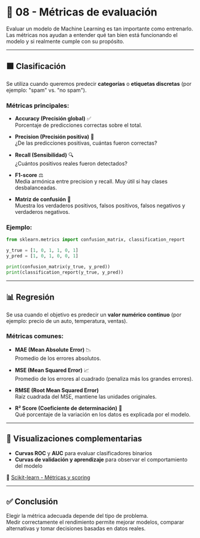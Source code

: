 # 📏 08 - Métricas de evaluación

Evaluar un modelo de Machine Learning es tan importante como entrenarlo.  
Las métricas nos ayudan a entender qué tan bien está funcionando el modelo y si realmente cumple con su propósito.

---

## 🟩 Clasificación

Se utiliza cuando queremos predecir **categorías** o **etiquetas discretas** (por ejemplo: "spam" vs. "no spam").

### Métricas principales:

- **Accuracy (Precisión global)** ✅  
  Porcentaje de predicciones correctas sobre el total.

- **Precision (Precisión positiva)** 🎯  
  ¿De las predicciones positivas, cuántas fueron correctas?

- **Recall (Sensibilidad)** 🔍  
  ¿Cuántos positivos reales fueron detectados?

- **F1-score** ⚖️  
  Media armónica entre precision y recall. Muy útil si hay clases desbalanceadas.

- **Matriz de confusión** 🔲  
  Muestra los verdaderos positivos, falsos positivos, falsos negativos y verdaderos negativos.

### Ejemplo:

```python
from sklearn.metrics import confusion_matrix, classification_report

y_true = [1, 0, 1, 1, 0, 1]
y_pred = [1, 0, 1, 0, 0, 1]

print(confusion_matrix(y_true, y_pred))
print(classification_report(y_true, y_pred))
```

---

## 📊 Regresión

Se usa cuando el objetivo es predecir un **valor numérico continuo** (por ejemplo: precio de un auto, temperatura, ventas).

### Métricas comunes:

- **MAE (Mean Absolute Error)** 📉  
  Promedio de los errores absolutos.

- **MSE (Mean Squared Error)** 📈  
  Promedio de los errores al cuadrado (penaliza más los grandes errores).

- **RMSE (Root Mean Squared Error)**  
  Raíz cuadrada del MSE, mantiene las unidades originales.

- **R² Score (Coeficiente de determinación)** 🔢  
  Qué porcentaje de la variación en los datos es explicada por el modelo.

---

## 🧪 Visualizaciones complementarias

- **Curvas ROC** y **AUC** para evaluar clasificadores binarios  
- **Curvas de validación y aprendizaje** para observar el comportamiento del modelo

🔗 [Scikit-learn - Métricas y scoring](https://scikit-learn.org/stable/modules/model_evaluation.html)

---

## ✅ Conclusión

Elegir la métrica adecuada depende del tipo de problema.  
Medir correctamente el rendimiento permite mejorar modelos, comparar alternativas y tomar decisiones basadas en datos reales.
